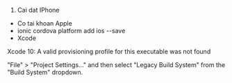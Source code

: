 1. Cai dat IPhone
- Co tai khoan Apple
- ionic cordova platform add ios --save
- Xcode 

Xcode 10: A valid provisioning profile for this executable was not found

"File" > "Project Settings..." and then select "Legacy Build System" from the "Build System" dropdown.

